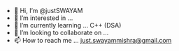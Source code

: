 - 👋 Hi, I’m @justSWAYAM
- 👀 I’m interested in ...
- 🌱 I’m currently learning ... C++ (DSA)
- 💞️ I’m looking to collaborate on ...
- 📫 How to reach me ... just.swayammishra@gmail.com

<!---
justSWAYAM/justSWAYAM is a ✨ special ✨ repository because its `README.md` (this file) appears on your GitHub profile.
You can click the Preview link to take a look at your changes.
--->
